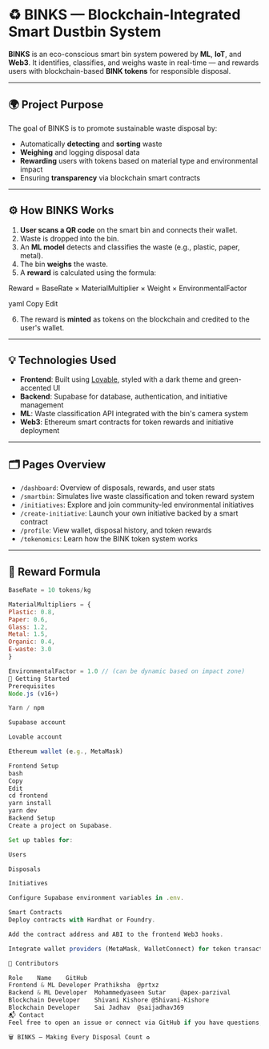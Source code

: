 # ♻️ BINKS — Blockchain-Integrated Smart Dustbin System

**BINKS** is an eco-conscious smart bin system powered by **ML**, **IoT**, and **Web3**. It identifies, classifies, and weighs waste in real-time — and rewards users with blockchain-based **BINK tokens** for responsible disposal.

---

## 🌍 Project Purpose

The goal of BINKS is to promote sustainable waste disposal by:

- Automatically **detecting** and **sorting** waste  
- **Weighing** and logging disposal data  
- **Rewarding** users with tokens based on material type and environmental impact  
- Ensuring **transparency** via blockchain smart contracts

---

## ⚙️ How BINKS Works

1. **User scans a QR code** on the smart bin and connects their wallet.  
2. Waste is dropped into the bin.  
3. An **ML model** detects and classifies the waste (e.g., plastic, paper, metal).  
4. The bin **weighs** the waste.  
5. A **reward** is calculated using the formula:

Reward = BaseRate × MaterialMultiplier × Weight × EnvironmentalFactor

yaml
Copy
Edit

6. The reward is **minted** as tokens on the blockchain and credited to the user's wallet.

---

## 💡 Technologies Used

- **Frontend**: Built using [Lovable](https://lovable.so/), styled with a dark theme and green-accented UI  
- **Backend**: Supabase for database, authentication, and initiative management  
- **ML**: Waste classification API integrated with the bin's camera system  
- **Web3**: Ethereum smart contracts for token rewards and initiative deployment

---

## 🗂️ Pages Overview

- `/dashboard`: Overview of disposals, rewards, and user stats  
- `/smartbin`: Simulates live waste classification and token reward system  
- `/initiatives`: Explore and join community-led environmental initiatives  
- `/create-initiative`: Launch your own initiative backed by a smart contract  
- `/profile`: View wallet, disposal history, and token rewards  
- `/tokenomics`: Learn how the BINK token system works

---

## 🧮 Reward Formula

```js
BaseRate = 10 tokens/kg

MaterialMultipliers = {
Plastic: 0.8,
Paper: 0.6,
Glass: 1.2,
Metal: 1.5,
Organic: 0.4,
E-waste: 3.0
}

EnvironmentalFactor = 1.0 // (can be dynamic based on impact zone)
🚀 Getting Started
Prerequisites
Node.js (v16+)

Yarn / npm

Supabase account

Lovable account

Ethereum wallet (e.g., MetaMask)

Frontend Setup
bash
Copy
Edit
cd frontend
yarn install
yarn dev
Backend Setup
Create a project on Supabase.

Set up tables for:

Users

Disposals

Initiatives

Configure Supabase environment variables in .env.

Smart Contracts
Deploy contracts with Hardhat or Foundry.

Add the contract address and ABI to the frontend Web3 hooks.

Integrate wallet providers (MetaMask, WalletConnect) for token transactions.

👥 Contributors

Role	Name	GitHub
Frontend & ML Developer	Prathiksha	@prtxz
Backend & ML Developer	Mohammedyaseen Sutar	@apex-parzival
Blockchain Developer	Shivani Kishore	@Shivani-Kishore
Blockchain Developer	Sai Jadhav	@saijadhav369
📬 Contact
Feel free to open an issue or connect via GitHub if you have questions, ideas, or want to collaborate.

🗑️ BINKS — Making Every Disposal Count ♻️
